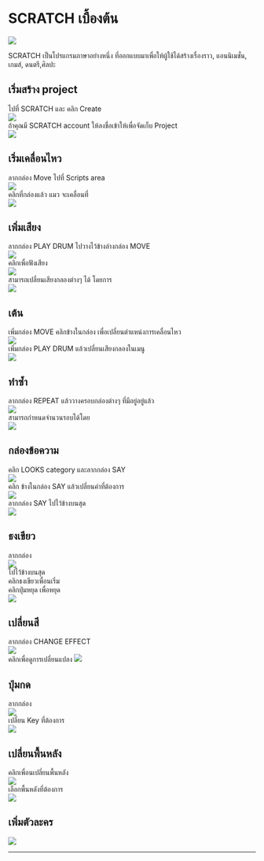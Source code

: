 # SCRATCH เบื้องต้น
![](images/EP09/090301.PNG)

SCRATCH เป็นโปรแกรมภาษาอย่างหนึ่ง ที่ออกแบบมาเพื่อให้ผู้ใช้ได้สร้างเรื่องราว, แอนนิเมชั่น, เกมส์, ดนตรี,ศิลปะ  

## เริ่มสร้าง project
ไปที่ SCRATCH และ คลิก Create  
![](images/EP09/090302.PNG)  
ถ้าคุณมี SCRATCH account ให้ลงชื่อเข้าให้เพื่อจัดเก็บ Project  
![](images/EP09/090303.PNG)  

## เริ่มเคลื่อนไหว
ลากกล่อง Move ไปที่ Scripts area  
![](images/EP09/090304.PNG)  
คลิกที่กล่องแล้ว แมว จะเคลื่อนที่  
![](images/EP09/090305.PNG)  

## เพิ่มเสียง
ลากกล่อง PLAY DRUM ไปวางไว้ข้างล่างกล่อง MOVE  
![](images/EP09/090306.PNG)  
คลิกเพื่อฟังเสียง  
![](images/EP09/090307.PNG)  
สามารถเปลี่ยนเสียงกลองต่างๆ ได้ โดยการ  
![](images/EP09/090308.PNG)  

## เต้น
เพิ่มกล่อง MOVE คลิกข้างในกล่อง เพื่อเปลี่ยนตำแหน่งการเคลื่อนไหว  
![](images/EP09/090309.PNG)  
เพิ่มกล่อง PLAY DRUM แล้วเปลี่ยนเสียงกลองในเมนู  
![](images/EP09/090310.PNG)

## ทำซ้ำ
ลากกล่อง REPEAT แล้ววางครอบกล่องต่างๆ ที่มีอยู่อยู่แล้ว  
![](images/EP09/090311.PNG)  
สามารถกำหนดจำนวนรอบได้โดย  
![](images/EP09/090312.PNG)  

## กล่องข้อความ
คลิก LOOKS category และลากกล่อง SAY  
![](images/EP09/090313.PNG)  
คลิก ข้างในกล่อง SAY แล้วเปลี่ยนคำที่ต้องการ  
![](images/EP09/090314.PNG)  
ลากกล่อง SAY ไปไว้ข้างบนสุด  
![](images/EP09/090315.PNG)

## ธงเขียว
ลากกล่อง  
![](images/EP09/090316.PNG)  
ไปไว้ข้างบนสุด  
คลิกธงเขียวเพื่อนเริ่ม  
คลิกปุ่มหยุด เพื่อหยุด  
![](images/EP09/090317.PNG)  

## เปลี่ยนสี
ลากกล่อง CHANGE EFFECT  
![](images/EP09/090318.PNG)  
คลิกเพื่อดูการเปลี่ยนแปลง
![](images/EP09/090319.PNG)  

## ปุ่มกด
ลากกล่อง  
![](images/EP09/090320.PNG)  
เปลี่ยน Key ที่ต้องการ  
![](images/EP09/090321.PNG)  

## เปลี่ยนพื้นหลัง
คลิกเพื่อนเปลี่ยนพื้นหลัง  
![](images/EP09/090322.PNG)  
เลือกพื้นหลังที่ต้องการ  
![](images/EP09/090323.PNG)  

## เพิ่มตัวละคร
![](images/EP09/090324.PNG)  

---  
